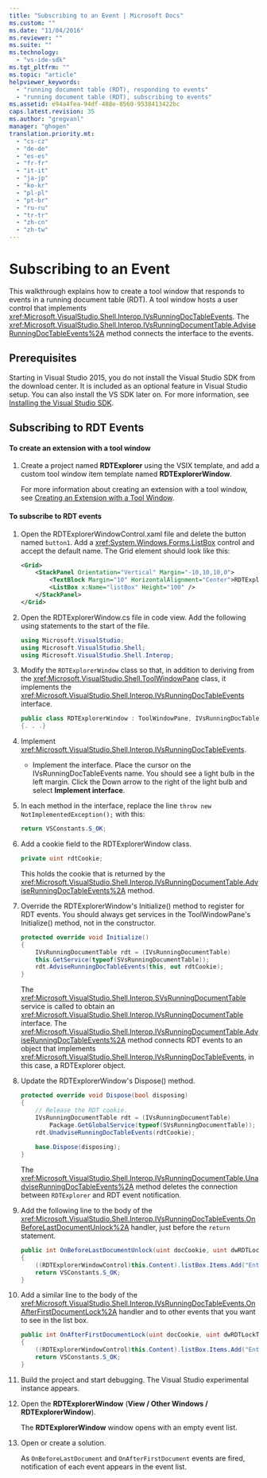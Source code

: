 ```yaml
---
title: "Subscribing to an Event | Microsoft Docs"
ms.custom: ""
ms.date: "11/04/2016"
ms.reviewer: ""
ms.suite: ""
ms.technology: 
  - "vs-ide-sdk"
ms.tgt_pltfrm: ""
ms.topic: "article"
helpviewer_keywords: 
  - "running document table (RDT), responding to events"
  - "running document table (RDT), subscribing to events"
ms.assetid: e94a4fea-94df-488e-8560-9538413422bc
caps.latest.revision: 35
ms.author: "gregvanl"
manager: "ghogen"
translation.priority.mt: 
  - "cs-cz"
  - "de-de"
  - "es-es"
  - "fr-fr"
  - "it-it"
  - "ja-jp"
  - "ko-kr"
  - "pl-pl"
  - "pt-br"
  - "ru-ru"
  - "tr-tr"
  - "zh-cn"
  - "zh-tw"
---
```

# Subscribing to an Event
This walkthrough explains how to create a tool window that responds to events in a running document table (RDT). A tool window hosts a user control that implements <xref:Microsoft.VisualStudio.Shell.Interop.IVsRunningDocTableEvents>. The <xref:Microsoft.VisualStudio.Shell.Interop.IVsRunningDocumentTable.AdviseRunningDocTableEvents%2A> method connects the interface to the events.  
  
## Prerequisites  
 Starting in Visual Studio 2015, you do not install the Visual Studio SDK from the download center. It is included as an optional feature in Visual Studio setup. You can also install the VS SDK later on. For more information, see [Installing the Visual Studio SDK](../extensibility/installing-the-visual-studio-sdk.md).  
  
## Subscribing to RDT Events  
  
#### To create an extension with a tool window  
  
1.  Create a project named **RDTExplorer** using the VSIX template, and add a custom tool window item template named **RDTExplorerWindow**.  
  
     For more information about creating an extension with a tool window, see [Creating an Extension with a Tool Window](../extensibility/creating-an-extension-with-a-tool-window.md).  
  
#### To subscribe to RDT events  
  
1.  Open the RDTExplorerWindowControl.xaml file and delete the button named `button1`. Add a <xref:System.Windows.Forms.ListBox> control and accept the default name. The Grid element should look like this:  
  
    ```xml  
    <Grid>  
        <StackPanel Orientation="Vertical" Margin="-10,10,10,0">  
            <TextBlock Margin="10" HorizontalAlignment="Center">RDTExplorerWindow</TextBlock>  
            <ListBox x:Name="listBox" Height="100" />  
        </StackPanel>  
    </Grid>  
    ```  
  
2.  Open the RDTExplorerWindow.cs file in code view. Add the following using statements to the start of the file.  
  
    ```c#  
    using Microsoft.VisualStudio;  
    using Microsoft.VisualStudio.Shell;  
    using Microsoft.VisualStudio.Shell.Interop;  
    ```  
  
3.  Modify the `RDTExplorerWindow` class so that, in addition to deriving from the <xref:Microsoft.VisualStudio.Shell.ToolWindowPane> class, it implements the <xref:Microsoft.VisualStudio.Shell.Interop.IVsRunningDocTableEvents> interface.  
  
    ```c#  
    public class RDTExplorerWindow : ToolWindowPane, IVsRunningDocTableEvents  
    {. . .}  
    ```  
  
4.  Implement <xref:Microsoft.VisualStudio.Shell.Interop.IVsRunningDocTableEvents>.  
  
    -   Implement the interface. Place the cursor on the IVsRunningDocTableEvents name. You should see a light bulb in the left margin. Click the Down arrow to the right of the light bulb and select **Implement interface**.  
  
5.  In each method in the interface, replace the line `throw new NotImplementedException();` with this:  
  
    ```c#  
    return VSConstants.S_OK;  
    ```  
  
6.  Add a cookie field to the RDTExplorerWindow class.  
  
    ```c#  
    private uint rdtCookie;   
    ```  
  
     This holds the cookie that is returned by the <xref:Microsoft.VisualStudio.Shell.Interop.IVsRunningDocumentTable.AdviseRunningDocTableEvents%2A> method.  
  
7.  Override the RDTExplorerWindow's Initialize() method to register for RDT events. You should always get services in the ToolWindowPane's Initialize() method, not in the constructor.  
  
    ```c#  
    protected override void Initialize()  
    {  
        IVsRunningDocumentTable rdt = (IVsRunningDocumentTable)  
        this.GetService(typeof(SVsRunningDocumentTable));  
        rdt.AdviseRunningDocTableEvents(this, out rdtCookie);  
    }  
    ```  
  
     The <xref:Microsoft.VisualStudio.Shell.Interop.SVsRunningDocumentTable> service is called to obtain an <xref:Microsoft.VisualStudio.Shell.Interop.IVsRunningDocumentTable> interface. The <xref:Microsoft.VisualStudio.Shell.Interop.IVsRunningDocumentTable.AdviseRunningDocTableEvents%2A> method connects RDT events to an object that implements <xref:Microsoft.VisualStudio.Shell.Interop.IVsRunningDocTableEvents>, in this case, a RDTExplorer object.  
  
8.  Update the RDTExplorerWindow's Dispose() method.  
  
    ```c#  
    protected override void Dispose(bool disposing)  
    {  
        // Release the RDT cookie.  
        IVsRunningDocumentTable rdt = (IVsRunningDocumentTable)  
            Package.GetGlobalService(typeof(SVsRunningDocumentTable));  
        rdt.UnadviseRunningDocTableEvents(rdtCookie);  
  
        base.Dispose(disposing);  
    }  
    ```  
  
     The <xref:Microsoft.VisualStudio.Shell.Interop.IVsRunningDocumentTable.UnadviseRunningDocTableEvents%2A> method deletes the connection between `RDTExplorer` and RDT event notification.  
  
9. Add the following line to the body of the <xref:Microsoft.VisualStudio.Shell.Interop.IVsRunningDocTableEvents.OnBeforeLastDocumentUnlock%2A> handler, just before the `return` statement.  
  
    ```c#  
    public int OnBeforeLastDocumentUnlock(uint docCookie, uint dwRDTLockType, uint dwReadLocksRemaining, uint dwEditLocksRemaining)  
    {  
        ((RDTExplorerWindowControl)this.Content).listBox.Items.Add("Entering OnBeforeLastDocumentUnlock");  
        return VSConstants.S_OK;  
    }  
    ```  
  
10. Add a similar line to the body of the <xref:Microsoft.VisualStudio.Shell.Interop.IVsRunningDocTableEvents.OnAfterFirstDocumentLock%2A> handler and to other events that you want to see in the list box.  
  
    ```c#  
    public int OnAfterFirstDocumentLock(uint docCookie, uint dwRDTLockType, uint dwReadLocksRemaining, uint dwEditLocksRemaining)  
    {  
        ((RDTExplorerWindowControl)this.Content).listBox.Items.Add("Entering OnAfterFirstDocumentLock");  
        return VSConstants.S_OK;  
    }  
    ```  
  
11. Build the project and start debugging. The Visual Studio experimental instance appears.  
  
12. Open the **RDTExplorerWindow** (**View / Other Windows / RDTExplorerWindow**).  
  
     The **RDTExplorerWindow** window opens with an empty event list.  
  
13. Open or create a solution.  
  
     As `OnBeforeLastDocument` and `OnAfterFirstDocument` events are fired, notification of each event appears in the event list.
